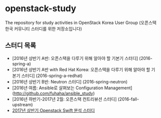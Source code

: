# openstack-study
The repository for study activities in OpenStack Korea User Group (오픈스택 한국 커뮤니티 스터디를 위한 저장소입니다)

## 스터디 목록

* [2016년 상반기 A반: 오픈스택을 다루기 위해 알아야 할 기본기 스터디]
  (2016-spring-a)
* [2016년 상반기 A반 with Red Hat Korea: 오픈스택을 다루기 위해 알아야 할 기본기 스터디]
  (2016-spring-a-redhat)
* [2016년 상반기 B반: Neutron 스터디]
  (2016-spring-neutron)
* [2016년 여름: Ansible로 살펴보는 Configuration Management]
  (http://github.com/fuhaha/ansible_study)
* [2016년 하반기-2017년 2월: 오픈스택 컨트리뷰션 스터디]
  (2016-fall-upstream)
* [2017년 상반기 Openstack Swift 분석 스터디](2017-first-swift)
